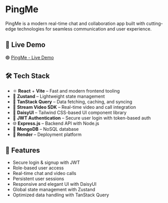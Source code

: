 # PingMe

PingMe is a modern real-time chat and collaboration app built with cutting-edge technologies for seamless communication and user experience.

## 🚀 Live Demo

🟢 [PingMe - Live Demo](https://pingme-avui.onrender.com)

## 🛠 Tech Stack

- ⚛️ **React** + **Vite** – Fast and modern frontend tooling
- 🧠 **Zustand** – Lightweight state management
- 🔄 **TanStack Query** – Data fetching, caching, and syncing
- 🎥 **Stream Video SDK** – Real-time video and call integration
- 🎨 **DaisyUI** – Tailwind CSS-based UI component library
- 🔐 **JWT Authentication** – Secure user login with token-based auth
- 🌐 **Express.js** – Backend API with Node.js
- 🍃 **MongoDB** – NoSQL database
- 🚀 **Render** – Deployment platform

## 🔐 Features

- Secure login & signup with JWT
- Role-based user access
- Real-time chat and video calls
- Persistent user sessions
- Responsive and elegant UI with DaisyUI
- Global state management with Zustand
- Optimized data handling with TanStack Query

